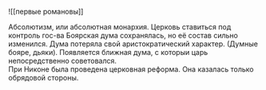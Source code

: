 ![[первые романовы]]

 Абсолютизм, или абсолютная монархия.
Церковь ставиться под контроль гос-ва
Боярская дума сохранялась, но её состав сильно изменился. Дума потеряла свой аристократический характер. (Думные бояре, дьяки). Появляется ближная дума, с которыи царь непосредственно советовался.    
При Никоне была проведена церковная реформа. Она казалась только обрядовой стороны.